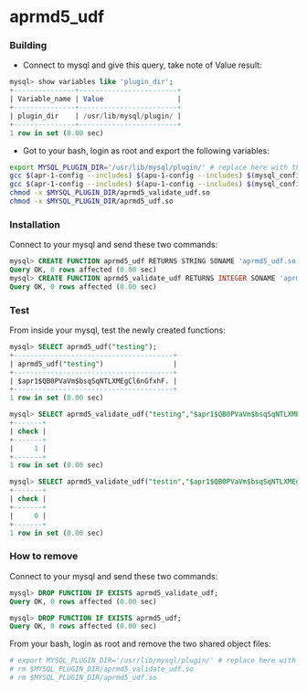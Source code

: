 # aprmd5_udf

### Building

- Connect to mysql and give this query, take note of Value result:
```sql
mysql> show variables like 'plugin_dir';
+---------------+------------------------+
| Variable_name | Value                  |
+---------------+------------------------+
| plugin_dir    | /usr/lib/mysql/plugin/ |
+---------------+------------------------+
1 row in set (0.00 sec)
```
- Got to your bash, login as root and export the following variables:

```sh
export MYSQL_PLUGIN_DIR='/usr/lib/mysql/plugin/' # replace here with the variable value
gcc $(apr-1-config --includes) $(apu-1-config --includes) $(mysql_config --cflags) -shared -fPIC -o $MYSQL_PLUGIN_DIR/aprmd5_validate_udf.so aprmd5_validate_udf.c $(apr-1-config --libs --link-ld) $(apu-1-config --libs --link-ld)
gcc $(apr-1-config --includes) $(apu-1-config --includes) $(mysql_config --cflags) -shared -fPIC -o $MYSQL_PLUGIN_DIR/aprmd5_udf.so aprmd5_udf.c $(apr-1-config --libs --link-ld) $(apu-1-config --libs --link-ld)
chmod -x $MYSQL_PLUGIN_DIR/aprmd5_validate_udf.so
chmod -x $MYSQL_PLUGIN_DIR/aprmd5_udf.so
```

### Installation
Connect to your mysql and send these two commands:
```sql
mysql> CREATE FUNCTION aprmd5_udf RETURNS STRING SONAME 'aprmd5_udf.so';
Query OK, 0 rows affected (0.00 sec)
mysql> CREATE FUNCTION aprmd5_validate_udf RETURNS INTEGER SONAME 'aprmd5_validate_udf.so';
Query OK, 0 rows affected (0.00 sec)
```

### Test
From inside your mysql, test the newly created functions:
```sql
mysql> SELECT aprmd5_udf("testing");
+---------------------------------------+
| aprmd5_udf("testing")                 |
+---------------------------------------+
| $apr1$QB0PVaVm$bsqSqNTLXMEgCl6nGfxhF. |
+---------------------------------------+
1 row in set (0.00 sec)

mysql> SELECT aprmd5_validate_udf("testing","$apr1$QB0PVaVm$bsqSqNTLXMEgCl6nGfxhF.") AS `check`;
+-------+
| check |
+-------+
|     1 |
+-------+
1 row in set (0.00 sec)

mysql> SELECT aprmd5_validate_udf("testin","$apr1$QB0PVaVm$bsqSqNTLXMEgCl6nGfxhF.") AS `check`;
+-------+
| check |
+-------+
|     0 |
+-------+
1 row in set (0.00 sec)
```

### How to remove
Connect to your mysql and send these two commands:
```sql
mysql> DROP FUNCTION IF EXISTS aprmd5_validate_udf;
Query OK, 0 rows affected (0.00 sec)

mysql> DROP FUNCTION IF EXISTS aprmd5_udf;
Query OK, 0 rows affected (0.00 sec)
```

From your bash, login as root and remove the two shared object files:
```sh
# export MYSQL_PLUGIN_DIR='/usr/lib/mysql/plugin/' # replace here with the variable value
# rm $MYSQL_PLUGIN_DIR/aprmd5_validate_udf.so
# rm $MYSQL_PLUGIN_DIR/aprmd5_udf.so
```
